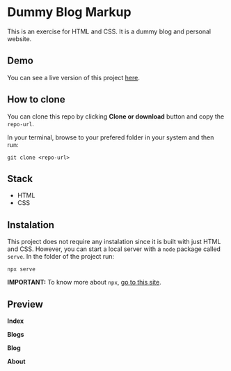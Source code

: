 # Dummy Blog Markup
This is an exercise for HTML and CSS. It is a dummy blog and personal website.

## Demo
You can see a live version of this project [here](https://dummy-blog.netlify.app/).

## How to clone
You can clone this repo by clicking **Clone or download** button and copy the `repo-url`.

In your terminal, browse to your prefered folder in your system and then run:

```git clone <repo-url>```

## Stack
- HTML
- CSS

## Instalation
This project does not require any instalation since it is built with just HTML and CSS. However, you can start a local server with a `node` package called `serve`. In the folder of the project run:

```npx serve```

**IMPORTANT:** To know more about `npx`, [go to this site](https://www.bram.us/2017/07/15/introducing-npx-an-npm-package-runner/).

## Preview
**Index**
[](/app-screenshots/index.png)

**Blogs**
[](/app-screenshots/blogs.png)

**Blog**
[](/app-screenshots/blog.png)

**About**
[](/app-screenshots/about.png)